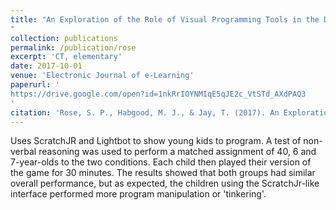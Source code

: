 ```yaml
---
title: "An Exploration of the Role of Visual Programming Tools in the Development of Young Children's Computational Thinking
"
collection: publications
permalink: /publication/rose
excerpt: 'CT, elementary'
date: 2017-10-01
venue: 'Electronic Journal of e-Learning'
paperurl: '
https://drive.google.com/open?id=1nkRrIOYNMIqE5qJE2c_VtSTd_AXdPAQ3
'
citation: 'Rose, S. P., Habgood, M. J., & Jay, T. (2017). An Exploration of the Role of Visual Programming Tools in the Development of Young Children's Computational Thinking. Electronic Journal Of E-Learning, 15(4), 297-309.'
---
```


Uses ScratchJR and Lightbot to show young kids to program. A test of non-verbal reasoning was used to perform a matched assignment of 40, 6 and 7-year-olds to the two conditions. Each child then played their version of the game for 30 minutes. The results showed that both groups had similar overall performance, but as expected, the children using the ScratchJr-like interface performed more program manipulation or 'tinkering'.  

